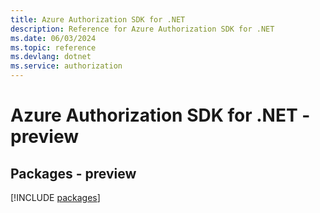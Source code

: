 ```yaml
---
title: Azure Authorization SDK for .NET
description: Reference for Azure Authorization SDK for .NET
ms.date: 06/03/2024
ms.topic: reference
ms.devlang: dotnet
ms.service: authorization
---
```

# Azure Authorization SDK for .NET - preview
## Packages - preview
[!INCLUDE [packages](authorization-index.md)]